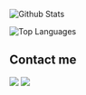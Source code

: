 ![Github Stats](https://github-readme-stats-kappa-lemon.vercel.app/api?username=BahuangShanren&show_icons=true&count_private=true&include_all_commits=true&hide_border=true&title_color=ffffff&text_color=ffffff&icon_color=cd9cf2&bg_color=DEG,fbc8d4,9795f0&cache_seconds=7200)

![Top Languages](https://github-readme-stats-kappa-lemon.vercel.app/api/top-langs/?username=BahuangShanren&layout=compact&hide_border=true&title_color=ffffff&text_color=ffffff&icon_color=cd9cf2&bg_color=DEG,9795f0,fbc8d4&cache_seconds=7200&card_width=450)

## Contact me

[![](https://img.shields.io/badge/Telegram-@BahuangShanren-blue?style=flat&logo=telegram&colorA=C0C0C0&colorB=2CA5E0)](https://t.me/BahuangShanren)
[![](https://img.shields.io/badge/Gmail-duduibahuang@gmail.com-blue?style=flat&logo=gmail&colorA=D3D3D3&colorB=D14836)](mailto:duduibahuang@gmail.com)
